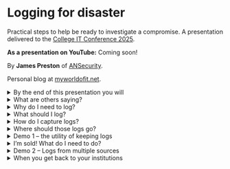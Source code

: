 # Logging for disaster
Practical steps to help be ready to investigate a compromise. A presentation delivered to the [College IT Conference 2025](https://citc.college/).

**As a presentation on YouTube:** Coming soon!

By **James Preston** of [ANSecurity](https://www.ansecurity.com/).

Personal blog at [myworldofit.net](https://myworldofit.net/).

<details>
<summary>By the end of this presentation you will</summary>

</details>
<details>
<summary>What are others saying?</summary>

</details>

<details>
<summary>Why do I need to log?</summary>

</details>

<details>
<summary>What should I log?</summary>

</details>

<details>
<summary>How do I capture logs?</summary>

</details>

<details>
<summary>Where should those logs go?</summary>

# Where should those logs go?

* Local storage
* Centralised storage
* Consider 'cloud' options

## If storing on-premises consider
* Network level access controls to the log system.
* Authentication to the log system.
* Dependencies on systems that may be offline in an incident (compute, storage, networking, authentication).

## A recommendation for on-premises
* Place the server(s) in a dedicated 'logging' network.
* Restrict access into that network with a network firewall, broadly allow connections to the ports that logging agents talk to, restrict by source network/IP/user/device access to the management interface.
* Dedicated physical server or servers (3 smaller nodes in a cluster is better than 1 single node by itself).
* Strong authentication (phishing resistant) as the 'day to day' access, with a fallback to local authentication with a strong (long) passphrase.
* 

</details>
<details>
<summary>Demo 1 – the utility of keeping logs</summary>

</details>
<details>
<summary>I’m sold! What do I need to do?</summary>

</details>

<details>
<summary>Demo 2 – Logs from multiple sources</summary>

</details>

<details>
<summary>When you get back to your institutions</summary>

</details>

